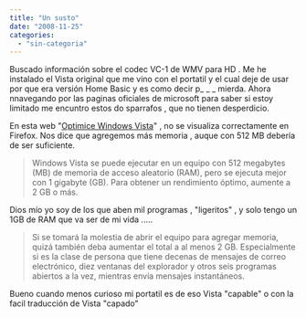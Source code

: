 ```yaml
---
title: "Un susto"
date: "2008-11-25"
categories: 
  - "sin-categoria"
---
```


Buscado información sobre el codec VC-1 de WMV para HD . Me he instalado el Vista original que me vino con el portatil y el cual deje de usar por que era versión Home Basic y es como decir p\_ \_ \_ mierda. Ahora nnavegando por las paginas oficiales de microsoft para saber si estoy limitado me encuntro estos do sparrafos , que no tienen desperdicio.

En esta web "[Optimice Windows Vista](https://windowshelp.microsoft.com/Windows/es-ES/help/83ec0ffe-ee04-4d53-8b87-25d1f05c954e3082.mspx#section_8)" , no se visualiza correctamente en Firefox. Nos dice que agregemos más memoria , auque con 512 MB debería de ser suficiente.

> Windows Vista se puede ejecutar en un equipo con 512 megabytes (MB) de memoria de acceso aleatorio (RAM), pero se ejecuta mejor con 1 gigabyte (GB). Para obtener un rendimiento óptimo, aumente a 2 GB o más.

Dios mío yo soy de los que aben mil programas , "ligeritos" , y solo tengo un 1GB de RAM que va ser de mi vida .....

> Si se tomará la molestia de abrir el equipo para agregar memoria, quizá también deba aumentar el total a al menos 2 GB. Especialmente si es la clase de persona que tiene decenas de mensajes de correo electrónico, diez ventanas del explorador y otros seis programas abiertos a la vez, mientras envía mensajes instantáneos.

Bueno cuando menos curioso mi portatil es de eso Vista "capable" o con la facil traducción de Vista "capado"
